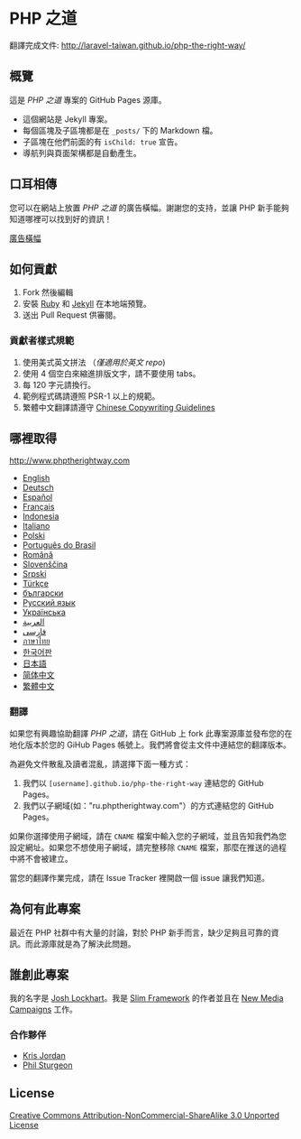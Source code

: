 # PHP 之道

翻譯完成文件: http://laravel-taiwan.github.io/php-the-right-way/

## 概覽

這是 _PHP 之道_ 專案的 GitHub Pages 源庫。

* 這個網站是 Jekyll 專案。
* 每個區塊及子區塊都是在 `_posts/` 下的 Markdown 檔。
* 子區塊在他們前面的有 `isChild: true` 宣告。
* 導航列與頁面架構都是自動產生。

## 口耳相傳

您可以在網站上放置 _PHP 之道_ 的廣告橫幅。謝謝您的支持，並讓 PHP 新手能夠知道哪裡可以找到好的資訊！

[廣告橫幅](http://laravel-taiwan.github.io/php-the-right-way/banners.html)

## 如何貢獻

1. Fork 然後編輯
2. 安裝 [Ruby](https://rvm.io/rvm/install/) 和 [Jekyll](https://github.com/mojombo/jekyll/) 在本地端預覽。
3. 送出 Pull Request 供審閱。

### 貢獻者樣式規範

1. 使用美式英文拼法 （*僅適用於英文 repo*)
2. 使用 4 個空白來縮進排版文字，請不要使用 tabs。
3. 每 120 字元請換行。
4. 範例程式碼請遵照 PSR-1 以上的規範。
5. 繁體中文翻譯請遵守 [Chinese Copywriting Guidelines](https://github.com/sparanoid/chinese-copywriting-guidelines)

## 哪裡取得

<http://www.phptherightway.com>

* [English](http://www.phptherightway.com)
* [Deutsch](http://rwetzlmayr.github.io/php-the-right-way)
* [Español](http://phpdevenezuela.github.io/php-the-right-way)
* [Français](http://eilgin.github.io/php-the-right-way/)
* [Indonesia](http://id.phptherightway.com)
* [Italiano](http://it.phptherightway.com)
* [Polski](http://pl.phptherightway.com)
* [Português do Brasil](http://br.phptherightway.com)
* [Română](https://bgui.github.io/php-the-right-way/)
* [Slovenščina](http://sl.phptherightway.com)
* [Srpski](http://phpsrbija.github.io/php-the-right-way/)
* [Türkçe](http://hkulekci.github.io/php-the-right-way/)
* [български](http://bg.phptherightway.com)
* [Русский язык](http://getjump.github.io/ru-php-the-right-way)
* [Українська](http://iflista.github.com/php-the-right-way)
* [العربية](https://adaroobi.github.io/php-the-right-way/)
* [فارسى](http://novid.github.io/php-the-right-way/)
* [ภาษาไทย](https://apzentral.github.io/php-the-right-way/)
* [한국어판](http://modernpug.github.io/php-the-right-way)
* [日本語](http://ja.phptherightway.com)
* [简体中文](http://laravel-china.github.io/php-the-right-way/)
* [繁體中文](http://laravel-taiwan.github.io/php-the-right-way)

### 翻譯

如果您有興趣協助翻譯 _PHP 之道_，請在 GitHub 上 fork 此專案源庫並發布您的在地化版本於您的 GiHub Pages 帳號上。我們將會從主文件中連結您的翻譯版本。

為避免文件散亂及讀者混亂，請選擇下面一種方式：

1. 我們以 `[username].github.io/php-the-right-way` 連結您的 GitHub Pages。
2. 我們以子網域(如："ru.phptherightway.com"）的方式連結您的 GitHub Pages。

如果你選擇使用子網域，請在 `CNAME` 檔案中輸入您的子網域，並且告知我們為您設定網址。如果您不想使用子網域，請完整移除 `CNAME` 檔案，那麼在推送的過程中將不會被建立。

當您的翻譯作業完成，請在 Issue Tracker 裡開啟一個 issue 讓我們知道。

## 為何有此專案

最近在 PHP 社群中有大量的討論，對於 PHP 新手而言，缺少足夠且可靠的資訊。而此源庫就是為了解決此問題。

## 誰創此專案

我的名字是 [Josh Lockhart](http://twitter.com/codeguy)。我是 [Slim Framework](http://www.slimframework.com/) 的作者並且在 [New Media Campaigns](http://www.newmediacampaigns.com/) 工作。

### 合作夥伴

* [Kris Jordan](http://krisjordan.com/)
* [Phil Sturgeon](http://philsturgeon.co.uk/)

## License

[Creative Commons Attribution-NonCommercial-ShareAlike 3.0 Unported License](http://creativecommons.org/licenses/by-nc-sa/3.0/)
